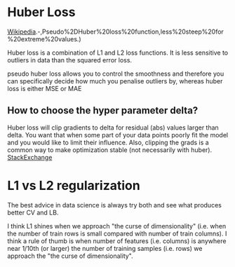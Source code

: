 
# Huber Loss
[Wikipedia](https://en.wikipedia.org/wiki/Huber_loss#:~:text=absolute%20value%20function).-,Pseudo%2DHuber%20loss%20function,less%20steep%20for%20extreme%20values.)

Huber loss is a combination of L1 and L2 loss functions. It is less sensitive to outliers in data than the squared error loss.

pseudo huber loss allows you to control the smoothness and therefore you can specifically decide how much you penalise outliers by, whereas huber loss is either MSE or MAE

## How to choose the hyper parameter delta?
Huber loss will clip gradients to delta for residual (abs) values larger than delta. You want that when some part of your data points poorly fit the model and you would like to limit their influence. Also, clipping the grads is a common way to make optimization stable (not necessarily with huber).
[StackExchange](https://stats.stackexchange.com/questions/465937/how-to-choose-delta-parameter-in-huber-loss-function)


# L1 vs L2 regularization


The best advice in data science is always try both and see what produces better CV and LB.

I think L1 shines when we approach "the curse of dimensionality" (i.e. when the number of train rows is small compared with number of train columns). I think a rule of thumb is when number of features (i.e. columns) is anywhere near 1/10th (or larger) the number of training samples (i.e. rows) we approach the "the curse of dimensionality".

